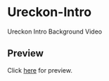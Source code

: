 # Ureckon-Intro
Ureckon Intro Background Video
## Preview
Click [here](https://somsubhra1.github.io/Ureckon-Intro/) for preview.
